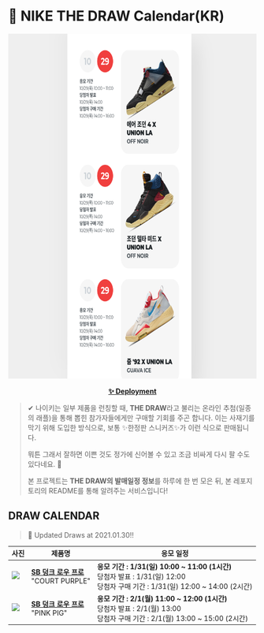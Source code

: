 # 👟 NIKE THE DRAW Calendar(KR)

<div align="center">
  <a href="https://junhoyeo.github.io/NIKE-THE-DRAW-Calendar/">
    <img src="./docs/images/preview.png" alt="Preview image of deployed application" height="700px" width="700px" />
  </a>
</div>

<p align="center">
  <a href="https://junhoyeo.github.io/NIKE-THE-DRAW-Calendar/">
    <strong>✨ Deployment</strong>
  </a>
</p>

> ✔ 나이키는 일부 제품을 런칭할 때, **THE DRAW**라고 불리는 온라인 추첨(일종의 래플)을 통해 뽑힌 참가자들에게만 구매할 기회를 주곤 합니다. 이는 사재기를 막기 위해 도입한 방식으로, 보통 ✨한정판 스니커즈✨가 이런 식으로 판매됩니다.
>
> 뭐튼 그래서 잘하면 이쁜 것도 정가에 신어볼 수 있고 조금 비싸게 다시 팔 수도 있다네요. 🤭
>
> 본 프로젝트는 **THE DRAW의 발매일정 정보**를 하루에 한 번 모은 뒤, 본 레포지토리의 README를 통해 알려주는 서비스입니다!

## DRAW CALENDAR

<!-- DRAW CALENDAR: START -->

> 👟 Updated Draws at 2021.01.30‼️

| 사진 | 제품명 | 응모 일정 |
| --- | ---- | ------- |
| <img src="https://static-breeze.nike.co.kr/kr/ko_kr/cmsstatic/product/BQ6817-500/a0973116-96ca-4113-8193-fe95bf43243f_primary.jpg?snkrBrowse" width="256" /> | <a href="https://www.nike.com/kr/launch/t/adult-unisex/fw/action-outdoor/BQ6817-500/ayzg46/nike-sb-dunk-low-pro"><strong>SB 덩크 로우 프로</strong><br /></a> "COURT PURPLE" | <strong>응모 기간 : 1/31(일) 10:00 ~ 11:00 (1시간)</strong><br />당첨자 발표 : 1/31(일) 12:00<br />당첨자 구매 기간 : 1/31(일) 12:00 ~ 14:00 (2시간) |
| <img src="https://static-breeze.nike.co.kr/kr/ko_kr/cmsstatic/product/CV1655-600/d8c30342-1591-4e92-af83-a3bd00ab7037_primary.jpg?snkrBrowse" width="256" /> | <a href="https://www.nike.com/kr/launch/t/adult-unisex/fw/action-outdoor/CV1655-600/ifde80/nike-sb-dunk-low-pro-prm"><strong>SB 덩크 로우 프로</strong><br /></a> "PINK PIG" | <strong>응모 기간 : 2/1(월) 11:00 ~ 12:00 (1시간)</strong><br />당첨자 발표 : 2/1(월) 13:00<br />당첨자 구매 기간 : 2/1(월) 13:00 ~ 15:00 (2시간) |

<!-- DRAW CALENDAR: END -->
